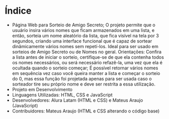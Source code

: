 # Índice 

* Página Web para Sorteio de Amigo Secreto;
O projeto permite que o usuário insira vários nomes que ficam armazenados em uma lista, e então, sorteia um nome aleatório da lista, que fica visível na tela por 3 segundos, criando uma interface funcional que é capaz de sortear dinâmicamente vários nomes sem repetí-los. Ideal para ser usado em sorteios de Amigo Secreto ou de Nomes no geral.
Orientações: Confira a lista antes de iniciar o sorteio, certifique-se de que ela contenha todos os nomes necessários, ou será necessário refazê-la, uma vez que ela é ocultada quando o sorteio começar;
É possível retornar vários nomes em sequência vez caso você queira manter a lista e começar o sorteio do 0, mas essa função foi projetada apenas para ser usada caso o sorteador tire seu próprio nome e deve ser restrita a essa utilização.
* Projeto em Desenvolvimento
* Linguagens Utilizadas: HTML, CSS e JavaScript
* Desenvolvedores: Alura Latam (HTML e CSS) e Mateus Araujo (JavaScript)
* Contribuidores: Mateus Araujo (HTML e CSS alterando o código base)
